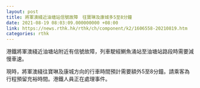 ```yaml
---
layout: post
title: 將軍澳綫近油塘站信號故障　往寶琳及康城多5至8分鐘
date: 2021-08-19 08:03:09.000000000 +08:00
link: https://news.rthk.hk/rthk/ch/component/k2/1606558-20210819.htm
categories: rthk
---
```


港鐵將軍澳綫近油塘站附近有信號故障，列車駛經鰂魚涌站至油塘站路段時需要減慢車速。

現時，將軍澳綫往寶琳及康城方向的行車時間預計需要額外5至8分鐘。請乘客為行程預留充裕時間。港鐵人員正在處理事件。
